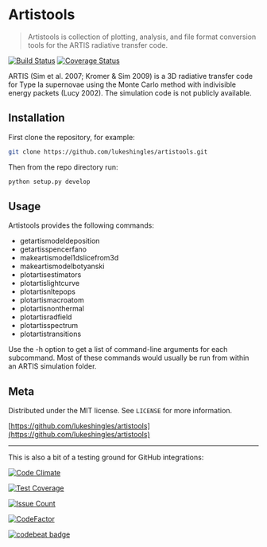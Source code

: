 # Artistools

> Artistools is collection of plotting, analysis, and file format conversion tools for the ARTIS radiative transfer code.

[![Build Status](https://travis-ci.org/lukeshingles/artistools.svg?branch=master)](https://travis-ci.org/lukeshingles/artistools)
[![Coverage Status](https://coveralls.io/repos/github/lukeshingles/artistools/badge.svg?branch=master)](https://coveralls.io/github/lukeshingles/artistools?branch=master)

ARTIS (Sim et al. 2007; Kromer & Sim 2009) is a 3D radiative transfer code for Type Ia supernovae using the Monte Carlo method with indivisible energy packets (Lucy 2002). The simulation code is not publicly available.

## Installation
First clone the repository, for example:
```sh
git clone https://github.com/lukeshingles/artistools.git
```
Then from the repo directory run:
```sh
python setup.py develop
```

## Usage
Artistools provides the following commands:
  - getartismodeldeposition
  - getartisspencerfano
  - makeartismodel1dslicefrom3d
  - makeartismodelbotyanski
  - plotartisestimators
  - plotartislightcurve
  - plotartisnltepops
  - plotartismacroatom
  - plotartisnonthermal
  - plotartisradfield
  - plotartisspectrum
  - plotartistransitions

Use the -h option to get a list of command-line arguments for each subcommand. Most of these commands would usually be run from within an ARTIS simulation folder.

## Meta

Distributed under the MIT license. See ``LICENSE`` for more information.

[https://github.com/lukeshingles/artistools](https://github.com/lukeshingles/artistools)

-----------------------
This is also a bit of a testing ground for GitHub integrations:

[![Code Climate](https://codeclimate.com/github/lukeshingles/artistools/badges/gpa.svg)](https://codeclimate.com/github/lukeshingles/artistools)

[![Test Coverage](https://codeclimate.com/github/lukeshingles/artistools/badges/coverage.svg)](https://codeclimate.com/github/lukeshingles/artistools/coverage)

[![Issue Count](https://codeclimate.com/github/lukeshingles/artistools/badges/issue_count.svg)](https://codeclimate.com/github/lukeshingles/artistools)

<!---
[![Code Health](https://landscape.io/github/lukeshingles/artistools/master/landscape.svg?style=flat)](https://landscape.io/github/lukeshingles/artistools/master)
-->

[![CodeFactor](https://www.codefactor.io/repository/github/lukeshingles/artistools/badge)](https://www.codefactor.io/repository/github/lukeshingles/artistools)

[![codebeat badge](https://codebeat.co/badges/ace84544-8781-4e3f-b86b-b21fb3f9fc87)](https://codebeat.co/projects/github-com-lukeshingles-artistools-master)


